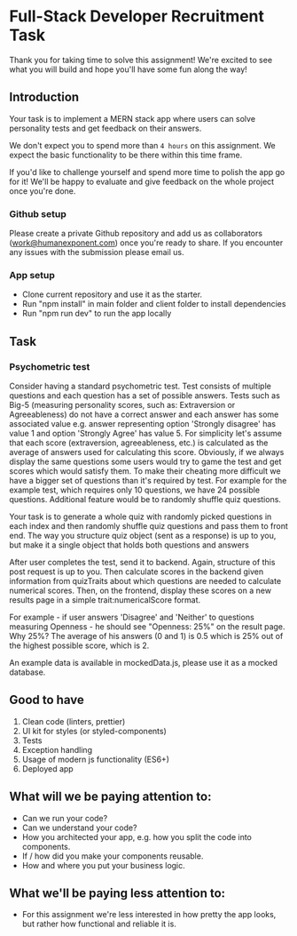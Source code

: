 # Full-Stack Developer Recruitment Task

Thank you for taking time to solve this assignment! We're excited to see what you will build and hope you'll have some fun along the way!

## Introduction
Your task is to implement a MERN stack app where users can solve personality tests and get feedback on their answers.

We don't expect you to spend more than `4 hours` on this assignment. We expect the basic functionality to be there within
this time frame.

If you'd like to challenge yourself and spend more time to polish the app go for it!
We'll be happy to evaluate and give feedback on the whole project once you're done.

### Github setup

Please create a private Github repository and add us as collaborators (work@humanexponent.com) once you're ready to share.
If you encounter any issues with the submission please email us.

### App setup

* Clone current repository and use it as the starter.
* Run "npm install" in main folder and client folder to install dependencies
* Run "npm run dev" to run the app locally

## Task

### Psychometric test

Consider having a standard psychometric test.
Test consists of multiple questions and each question has a set of possible answers.
Tests such as Big-5 (measuring personality scores, such as: Extraversion or Agreeableness) do not have a correct answer and each answer has some associated value e.g. answer representing option 'Strongly disagree' has value 1 and option 'Strongly Agree' has value 5.
For simplicity let's assume that each score (extraversion, agreeableness, etc.) is calculated as the average of answers used for calculating this score.
Obviously, if we always display the same questions some users would try to game the test and get scores which would satisfy them.
To make their cheating more difficult we have a bigger set of questions than it's required by test. For example for the example test, which requires only 10 questions, we have 24 possible questions.
Additional feature would be to randomly shuffle quiz questions.

Your task is to generate a whole quiz with randomly picked questions in each index and then randomly shuffle quiz questions and pass them to front end. The way you structure quiz object (sent as a response) is up to you, but make it a single object that holds both questions and answers

After user completes the test, send it to backend. Again, structure of this post request is up to you. Then calculate scores in the backend given information from quizTraits about which questions are needed to calculate numerical scores. Then, on the frontend, display these scores on a new results page in a simple trait:numericalScore format.

For example - if user answers 'Disagree' and 'Neither' to questions measuring Openness - he should see "Openness: 25%" on the result page. Why 25%? The average of his answers (0 and 1) is 0.5 which is 25% out of the highest possible score, which is 2.

An example data is available in mockedData.js, please use it as a mocked database.


## Good to have

1. Clean code (linters, prettier)
2. UI kit for styles (or styled-components)
3. Tests
4. Exception handling
5. Usage of modern js functionality (ES6+)
6. Deployed app

## What will we be paying attention to:
* Can we run your code?
* Can we understand your code?
* How you architected your app, e.g. how you split the code into components.
* If / how did you make your components reusable.
* How and where you put your business logic.

## What we'll be paying less attention to:
* For this assignment we're less interested in how pretty the app looks, but rather how functional and reliable it is.

